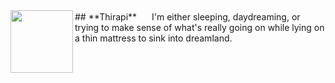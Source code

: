 <img align="left" height="100px" width="100px" src="https://cdna.artstation.com/p/assets/images/images/035/589/978/original/pixel-jeff-dream2.gif?1615369313">
## **Thirapi** <img height="16px" src="https://thiraph.vercel.app/favicon.ico" />
I'm either sleeping, daydreaming, or trying to make sense of what's really going on while lying on a thin mattress to sink into dreamland.
